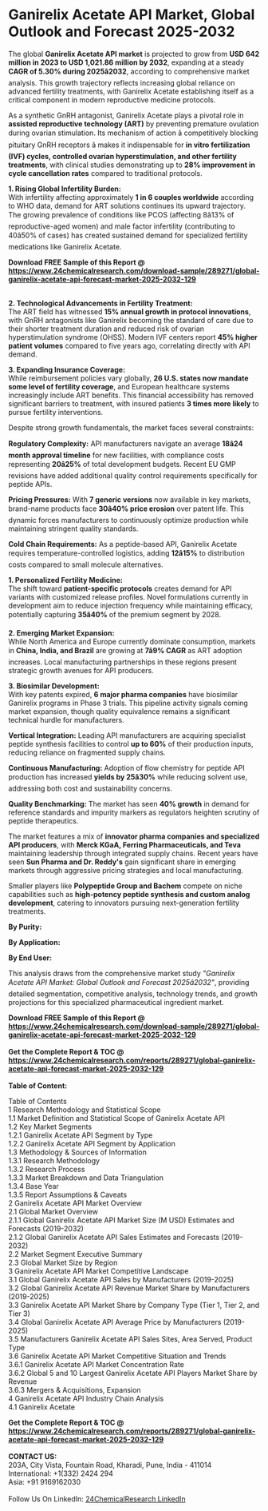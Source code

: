 <h1>Ganirelix Acetate API Market, Global Outlook and Forecast 2025-2032</h1><p>The global <strong>Ganirelix Acetate API market</strong> is projected to grow from <strong>USD 642 million in 2023 to USD 1,021.86 million by 2032</strong>, expanding at a steady <strong>CAGR of 5.30% during 2025â2032</strong>, according to comprehensive market analysis. This growth trajectory reflects increasing global reliance on advanced fertility treatments, with Ganirelix Acetate establishing itself as a critical component in modern reproductive medicine protocols.</p><p>As a synthetic GnRH antagonist, Ganirelix Acetate plays a pivotal role in <strong>assisted reproductive technology (ART)</strong> by preventing premature ovulation during ovarian stimulation. Its mechanism of action â competitively blocking pituitary GnRH receptors â makes it indispensable for <strong>in vitro fertilization (IVF) cycles, controlled ovarian hyperstimulation, and other fertility treatments</strong>, with clinical studies demonstrating up to <strong>28% improvement in cycle cancellation rates</strong> compared to traditional protocols.</p><p><strong>1. Rising Global Infertility Burden:</strong><br>
With infertility affecting approximately <strong>1 in 6 couples worldwide</strong> according to WHO data, demand for ART solutions continues its upward trajectory. The growing prevalence of conditions like PCOS (affecting 8â13% of reproductive-aged women) and male factor infertility (contributing to 40â50% of cases) has created sustained demand for specialized fertility medications like Ganirelix Acetate.</p><div><b>Download FREE Sample of this Report @ 
            <a href="https://www.24chemicalresearch.com/download-sample/289271/global-ganirelix-acetate-api-forecast-market-2025-2032-129">
            https://www.24chemicalresearch.com/download-sample/289271/global-ganirelix-acetate-api-forecast-market-2025-2032-129</a></b></div><br><p><strong>2. Technological Advancements in Fertility Treatment:</strong><br>
The ART field has witnessed <strong>15% annual growth in protocol innovations</strong>, with GnRH antagonists like Ganirelix becoming the standard of care due to their shorter treatment duration and reduced risk of ovarian hyperstimulation syndrome (OHSS). Modern IVF centers report <strong>45% higher patient volumes</strong> compared to five years ago, correlating directly with API demand.</p><p><strong>3. Expanding Insurance Coverage:</strong><br>
While reimbursement policies vary globally, <strong>26 U.S. states now mandate some level of fertility coverage</strong>, and European healthcare systems increasingly include ART benefits. This financial accessibility has removed significant barriers to treatment, with insured patients <strong>3 times more likely</strong> to pursue fertility interventions.</p><p>Despite strong growth fundamentals, the market faces several constraints:</p><p><strong>Regulatory Complexity:</strong> API manufacturers navigate an average <strong>18â24 month approval timeline</strong> for new facilities, with compliance costs representing <strong>20â25%</strong> of total development budgets. Recent EU GMP revisions have added additional quality control requirements specifically for peptide APIs.</p><p><strong>Pricing Pressures:</strong> With <strong>7 generic versions</strong> now available in key markets, brand-name products face <strong>30â40% price erosion</strong> over patent life. This dynamic forces manufacturers to continuously optimize production while maintaining stringent quality standards.</p><p><strong>Cold Chain Requirements:</strong> As a peptide-based API, Ganirelix Acetate requires temperature-controlled logistics, adding <strong>12â15%</strong> to distribution costs compared to small molecule alternatives.</p><p><strong>1. Personalized Fertility Medicine:</strong><br>
The shift toward <strong>patient-specific protocols</strong> creates demand for API variants with customized release profiles. Novel formulations currently in development aim to reduce injection frequency while maintaining efficacy, potentially capturing <strong>35â40%</strong> of the premium segment by 2028.</p><p><strong>2. Emerging Market Expansion:</strong><br>
While North America and Europe currently dominate consumption, markets in <strong>China, India, and Brazil</strong> are growing at <strong>7â9% CAGR</strong> as ART adoption increases. Local manufacturing partnerships in these regions present strategic growth avenues for API producers.</p><p><strong>3. Biosimilar Development:</strong><br>
With key patents expired, <strong>6 major pharma companies</strong> have biosimilar Ganirelix programs in Phase 3 trials. This pipeline activity signals coming market expansion, though quality equivalence remains a significant technical hurdle for manufacturers.</p><p><strong>Vertical Integration:</strong> Leading API manufacturers are acquiring specialist peptide synthesis facilities to control <strong>up to 60%</strong> of their production inputs, reducing reliance on fragmented supply chains.</p><p><strong>Continuous Manufacturing:</strong> Adoption of flow chemistry for peptide API production has increased <strong>yields by 25â30%</strong> while reducing solvent use, addressing both cost and sustainability concerns.</p><p><strong>Quality Benchmarking:</strong> The market has seen <strong>40% growth</strong> in demand for reference standards and impurity markers as regulators heighten scrutiny of peptide therapeutics.</p><p>The market features a mix of <strong>innovator pharma companies and specialized API producers</strong>, with <strong>Merck KGaA, Ferring Pharmaceuticals, and Teva</strong> maintaining leadership through integrated supply chains. Recent years have seen <strong>Sun Pharma and Dr. Reddy's</strong> gain significant share in emerging markets through aggressive pricing strategies and local manufacturing.</p><p>Smaller players like <strong>Polypeptide Group and Bachem</strong> compete on niche capabilities such as <strong>high-potency peptide synthesis and custom analog development</strong>, catering to innovators pursuing next-generation fertility treatments.</p><p><strong>By Purity:</strong></p><p><strong>By Application:</strong></p><p><strong>By End User:</strong></p><p>This analysis draws from the comprehensive market study <em>"Ganirelix Acetate API Market: Global Outlook and Forecast 2025â2032"</em>, providing detailed segmentation, competitive analysis, technology trends, and growth projections for this specialized pharmaceutical ingredient market.</p><div><b>Download FREE Sample of this Report @ 
            <a href="https://www.24chemicalresearch.com/download-sample/289271/global-ganirelix-acetate-api-forecast-market-2025-2032-129">
            https://www.24chemicalresearch.com/download-sample/289271/global-ganirelix-acetate-api-forecast-market-2025-2032-129</a></b></div><br><div><b>Get the Complete Report & TOC @ 
            <a href="https://www.24chemicalresearch.com/reports/289271/global-ganirelix-acetate-api-forecast-market-2025-2032-129">
            https://www.24chemicalresearch.com/reports/289271/global-ganirelix-acetate-api-forecast-market-2025-2032-129</a></b></div><br>
            <b>Table of Content:</b><p>Table of Contents<br />
1 Research Methodology and Statistical Scope<br />
1.1 Market Definition and Statistical Scope of Ganirelix Acetate API<br />
1.2 Key Market Segments<br />
1.2.1 Ganirelix Acetate API Segment by Type<br />
1.2.2 Ganirelix Acetate API Segment by Application<br />
1.3 Methodology & Sources of Information<br />
1.3.1 Research Methodology<br />
1.3.2 Research Process<br />
1.3.3 Market Breakdown and Data Triangulation<br />
1.3.4 Base Year<br />
1.3.5 Report Assumptions & Caveats<br />
2 Ganirelix Acetate API Market Overview<br />
2.1 Global Market Overview<br />
2.1.1 Global Ganirelix Acetate API Market Size (M USD) Estimates and Forecasts (2019-2032)<br />
2.1.2 Global Ganirelix Acetate API Sales Estimates and Forecasts (2019-2032)<br />
2.2 Market Segment Executive Summary<br />
2.3 Global Market Size by Region<br />
3 Ganirelix Acetate API Market Competitive Landscape<br />
3.1 Global Ganirelix Acetate API Sales by Manufacturers (2019-2025)<br />
3.2 Global Ganirelix Acetate API Revenue Market Share by Manufacturers (2019-2025)<br />
3.3 Ganirelix Acetate API Market Share by Company Type (Tier 1, Tier 2, and Tier 3)<br />
3.4 Global Ganirelix Acetate API Average Price by Manufacturers (2019-2025)<br />
3.5 Manufacturers Ganirelix Acetate API Sales Sites, Area Served, Product Type<br />
3.6 Ganirelix Acetate API Market Competitive Situation and Trends<br />
3.6.1 Ganirelix Acetate API Market Concentration Rate<br />
3.6.2 Global 5 and 10 Largest Ganirelix Acetate API Players Market Share by Revenue<br />
3.6.3 Mergers & Acquisitions, Expansion<br />
4 Ganirelix Acetate API Industry Chain Analysis<br />
4.1 Ganirelix Acetate</p><div><b>Get the Complete Report & TOC @ 
            <a href="https://www.24chemicalresearch.com/reports/289271/global-ganirelix-acetate-api-forecast-market-2025-2032-129">
            https://www.24chemicalresearch.com/reports/289271/global-ganirelix-acetate-api-forecast-market-2025-2032-129</a></b></div><br><b>CONTACT US:</b><br>
            203A, City Vista, Fountain Road, Kharadi, Pune, India - 411014<br>
            International: +1(332) 2424 294<br>
            Asia: +91 9169162030 <br><br>
            Follow Us On LinkedIn: <a href="https://www.linkedin.com/company/24chemicalresearch/">24ChemicalResearch LinkedIn</a>